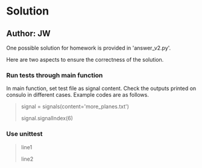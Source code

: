 Solution
====================
Author: JW
---------------------

One possible solution for homework is provided in 'answer_v2.py'.

Here are two aspects to ensure the correctness of the solution.
### Run tests through main function
In main function, set test file as signal content. Check the outputs 
printed on consulo in different cases. Example codes are as follows.
> signal = signals(content='more_planes.txt')
> 
> signal.signalIndex(6)

### Use unittest

> line1
>
> line2
